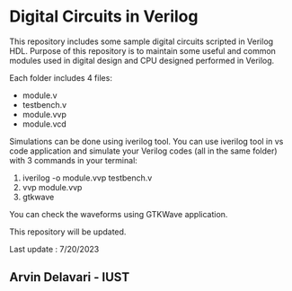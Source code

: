# Digital Circuits in Verilog

This repository includes some sample digital circuits scripted in Verilog HDL.
Purpose of this repository is to maintain some useful and common modules used in digital design and CPU designed performed in Verilog.

Each folder includes 4 files:
- module.v
- testbench.v
- module.vvp
- module.vcd

Simulations can be done using iverilog tool.
You can use iverilog tool in vs code application and simulate your Verilog codes (all in the same folder) with 3 commands in your terminal:
1) iverilog -o module.vvp testbench.v
2) vvp module.vvp
3) gtkwave

You can check the waveforms using GTKWave application.

This repository will be updated.

Last update : 7/20/2023
## Arvin Delavari - IUST
